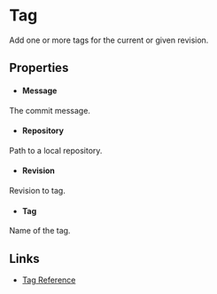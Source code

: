 Tag
===

Add one or more tags for the current or given revision.

Properties
----------

- #### Message
The commit message.  

- #### Repository
Path to a local repository.

- #### Revision
Revision to tag.

- #### Tag
Name of the tag.

Links
-----
- [Tag Reference](https://www.selenic.com/mercurial/hg.1.html#tag)
